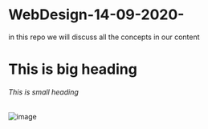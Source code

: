 # WebDesign-14-09-2020-
in this repo we will discuss all the concepts in our content

# This is big heading

###### This is small heading

![image](https://cdn.pixabay.com/photo/2017/06/13/12/53/profile-2398782_1280.png)
